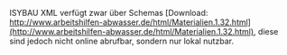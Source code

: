 ISYBAU XML verfügt zwar über Schemas [Download: http://www.arbeitshilfen-abwasser.de/html/Materialien.1.32.html](http://www.arbeitshilfen-abwasser.de/html/Materialien.1.32.html), diese sind jedoch nicht online abrufbar, sondern nur lokal nutzbar.
